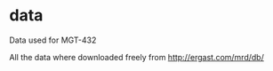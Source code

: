 # data
Data used for MGT-432


All the data where downloaded freely from http://ergast.com/mrd/db/

